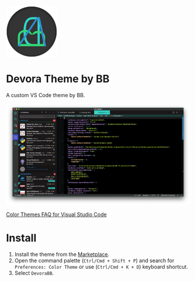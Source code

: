 <img src="https://raw.githubusercontent.com/berkbb/devorabb/main/devoraicon.png" width="140" />

# Devora Theme by BB

A custom VS Code theme by BB.



![Preview](https://raw.githubusercontent.com/berkbb/devorabb/main/main.jpg)


[Color Themes FAQ for Visual Studio Code](https://code.visualstudio.com/api/extension-guides/color-theme) 

# Install
1. Install the  theme from the [Marketplace](http://127.0.0.1).
2. Open the command palette (`Ctrl/Cmd + Shift + P`) and search for `Preferences: Color Theme` or use  (`Ctrl/Cmd + K + D`) keyboard shortcut.
3. Select `DevoraBB`.




